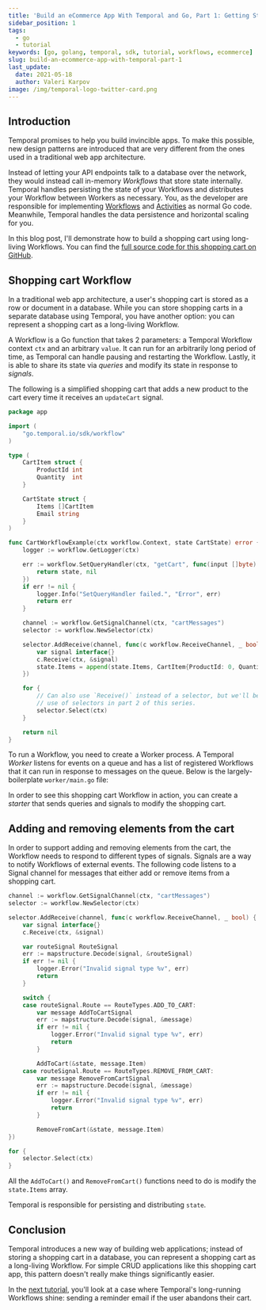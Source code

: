 ```yaml
---
title: 'Build an eCommerce App With Temporal and Go, Part 1: Getting Started'
sidebar_position: 1
tags:
  - go
  - tutorial
keywords: [go, golang, temporal, sdk, tutorial, workflows, ecommerce]
slug: build-an-ecommerce-app-with-temporal-part-1
last_update:
  date: 2021-05-18
  author: Valeri Karpov
image: /img/temporal-logo-twitter-card.png
---
```


## Introduction

Temporal promises to help you build invincible apps.
To make this possible, new design patterns are introduced that are very different from the ones used in a traditional web app architecture.

Instead of letting your API endpoints talk to a database over the network, they would instead call in-memory _Workflows_ that store state internally.
Temporal handles persisting the state of your Workflows and distributes your Workflow between Workers as necessary.
You, as the developer are responsible for implementing [Workflows](https://docs.temporal.io/go/workflows) and [Activities](https://docs.temporal.io/application-development-guide/#develop-activities) as normal Go code.
Meanwhile, Temporal handles the data persistence and horizontal scaling for you.

In this blog post, I'll demonstrate how to build a shopping cart using long-living Workflows.
You can find the [full source code for this shopping cart on GitHub](https://github.com/temporalio/temporal-ecommerce).

## Shopping cart Workflow

In a traditional web app architecture, a user's shopping cart is stored as a row or document in a database.
While you can store shopping carts in a separate database using Temporal, you have another option: you can represent a shopping cart as a long-living Workflow.

A Workflow is a Go function that takes 2 parameters: a Temporal Workflow context `ctx` and an arbitrary `value`.
It can run for an arbitrarily long period of time, as Temporal can handle pausing and restarting the Workflow.
Lastly, it is able to share its state via _queries_ and modify its state in response to _signals_.

The following is a simplified shopping cart that adds a new product to the cart every time it receives an `updateCart` signal.

```go
package app

import (
	"go.temporal.io/sdk/workflow"
)

type (
	CartItem struct {
		ProductId int
		Quantity  int
	}

	CartState struct {
		Items []CartItem
		Email string
	}
)

func CartWorkflowExample(ctx workflow.Context, state CartState) error {
	logger := workflow.GetLogger(ctx)

	err := workflow.SetQueryHandler(ctx, "getCart", func(input []byte) (CartState, error) {
		return state, nil
	})
	if err != nil {
		logger.Info("SetQueryHandler failed.", "Error", err)
		return err
	}

	channel := workflow.GetSignalChannel(ctx, "cartMessages")
	selector := workflow.NewSelector(ctx)

	selector.AddReceive(channel, func(c workflow.ReceiveChannel, _ bool) {
		var signal interface{}
		c.Receive(ctx, &signal)
		state.Items = append(state.Items, CartItem{ProductId: 0, Quantity: 1})
	})

	for {
		// Can also use `Receive()` instead of a selector, but we'll be making further
		// use of selectors in part 2 of this series.
		selector.Select(ctx)
	}

	return nil
}
```

To run a Workflow, you need to create a Worker process.
A Temporal _Worker_ listens for events on a queue and has a list of registered Workflows that it can run in response to messages on the queue.
Below is the largely-boilerplate `worker/main.go` file:

<!--SNIPSTART temporal-ecommerce-worker-->
<!--SNIPEND-->

In order to see this shopping cart Workflow in action, you can create a _starter_ that sends queries and signals to modify the shopping cart.

<!--SNIPSTART temporal-ecommerce-starter-->
<!--SNIPEND-->

## Adding and removing elements from the cart

In order to support adding and removing elements from the cart, the Workflow needs to respond to different types of signals.
Signals are a way to notify Workflows of external events.
The following code listens to a Signal channel for messages that either add or remove items from a shopping cart.

```go
channel := workflow.GetSignalChannel(ctx, "cartMessages")
selector := workflow.NewSelector(ctx)

selector.AddReceive(channel, func(c workflow.ReceiveChannel, _ bool) {
	var signal interface{}
	c.Receive(ctx, &signal)

	var routeSignal RouteSignal
	err := mapstructure.Decode(signal, &routeSignal)
	if err != nil {
		logger.Error("Invalid signal type %v", err)
		return
	}

	switch {
	case routeSignal.Route == RouteTypes.ADD_TO_CART:
		var message AddToCartSignal
		err := mapstructure.Decode(signal, &message)
		if err != nil {
			logger.Error("Invalid signal type %v", err)
			return
		}

		AddToCart(&state, message.Item)
	case routeSignal.Route == RouteTypes.REMOVE_FROM_CART:
		var message RemoveFromCartSignal
		err := mapstructure.Decode(signal, &message)
		if err != nil {
			logger.Error("Invalid signal type %v", err)
			return
		}

		RemoveFromCart(&state, message.Item)
})

for {
	selector.Select(ctx)
}
```

All the `AddToCart()` and `RemoveFromCart()` functions need to do is modify the `state.Items` array.

Temporal is responsible for persisting and distributing `state`.

<!--SNIPSTART temporal-ecommerce-add-and-remove-->
<!--SNIPEND-->

## Conclusion

Temporal introduces a new way of building web applications; instead of storing a shopping cart in a database, you can represent a shopping cart as a long-living Workflow.
For simple CRUD applications like this shopping cart app, this pattern doesn't really make things significantly easier.

In the [next tutorial](./part2.md), you'll look at a case where Temporal's long-running Workflows shine: sending a reminder email if the user abandons their cart.

